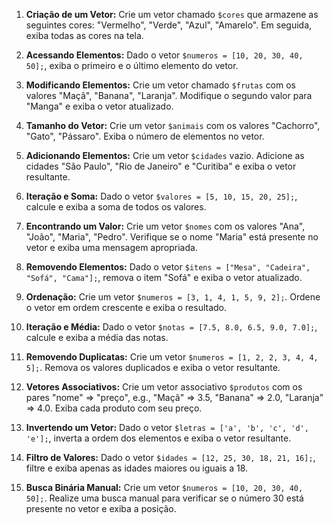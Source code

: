 


1. **Criação de um Vetor:**
   Crie um vetor chamado `$cores` que armazene as seguintes cores: "Vermelho", "Verde", "Azul", "Amarelo". Em seguida, exiba todas as cores na tela.

2. **Acessando Elementos:**
   Dado o vetor `$numeros = [10, 20, 30, 40, 50];`, exiba o primeiro e o último elemento do vetor.

3. **Modificando Elementos:**
   Crie um vetor chamado `$frutas` com os valores "Maçã", "Banana", "Laranja". Modifique o segundo valor para "Manga" e exiba o vetor atualizado.

4. **Tamanho do Vetor:**
   Crie um vetor `$animais` com os valores "Cachorro", "Gato", "Pássaro". Exiba o número de elementos no vetor.

5. **Adicionando Elementos:**
   Crie um vetor `$cidades` vazio. Adicione as cidades "São Paulo", "Rio de Janeiro" e "Curitiba" e exiba o vetor resultante.

6. **Iteração e Soma:**
   Dado o vetor `$valores = [5, 10, 15, 20, 25];`, calcule e exiba a soma de todos os valores.

7. **Encontrando um Valor:**
   Crie um vetor `$nomes` com os valores "Ana", "João", "Maria", "Pedro". Verifique se o nome "Maria" está presente no vetor e exiba uma mensagem apropriada.

8. **Removendo Elementos:**
   Dado o vetor `$itens = ["Mesa", "Cadeira", "Sofá", "Cama"];`, remova o item "Sofá" e exiba o vetor atualizado.

9. **Ordenação:**
   Crie um vetor `$numeros = [3, 1, 4, 1, 5, 9, 2];`. Ordene o vetor em ordem crescente e exiba o resultado.

10. **Iteração e Média:**
    Dado o vetor `$notas = [7.5, 8.0, 6.5, 9.0, 7.0];`, calcule e exiba a média das notas.

11. **Removendo Duplicatas:**
    Crie um vetor `$numeros = [1, 2, 2, 3, 4, 4, 5];`. Remova os valores duplicados e exiba o vetor resultante.

12. **Vetores Associativos:**
    Crie um vetor associativo `$produtos` com os pares "nome" => "preço", e.g., "Maçã" => 3.5, "Banana" => 2.0, "Laranja" => 4.0. Exiba cada produto com seu preço.

13. **Invertendo um Vetor:**
    Dado o vetor `$letras = ['a', 'b', 'c', 'd', 'e'];`, inverta a ordem dos elementos e exiba o vetor resultante.

14. **Filtro de Valores:**
    Dado o vetor `$idades = [12, 25, 30, 18, 21, 16];`, filtre e exiba apenas as idades maiores ou iguais a 18.

15. **Busca Binária Manual:**
    Crie um vetor `$numeros = [10, 20, 30, 40, 50];`. Realize uma busca manual para verificar se o número 30 está presente no vetor e exiba a posição.
